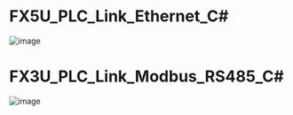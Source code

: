 # FX5U_PLC_Link_Ethernet_C#
![image](https://user-images.githubusercontent.com/55822373/210303971-5b104e62-6286-400d-ad8c-fe111274bd06.png)
# FX3U_PLC_Link_Modbus_RS485_C#
![image](https://user-images.githubusercontent.com/55822373/210304849-b0d6d987-fd26-4227-8189-5858c07c19bf.png)
